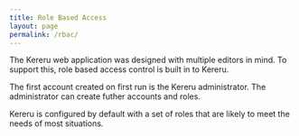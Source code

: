 ```yaml
---
title: Role Based Access
layout: page
permalink: /rbac/
---
```

The Kereru web application was designed with multiple editors in mind. To support this,  role based access control is built in to Kereru.

The first account created on first run is the Kereru administrator. The administrator can create futher accounts and roles.

Kereru is configured by default with a set of roles that are likely to meet the needs of most situations.
